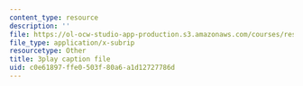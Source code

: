 ```yaml
---
content_type: resource
description: ''
file: https://ol-ocw-studio-app-production.s3.amazonaws.com/courses/res-10-s95-physics-of-covid-19-transmission-fall-2020/c0e61897ffe0503f80a6a1d12727786d_w6pWbzkTap4.vtt
file_type: application/x-subrip
resourcetype: Other
title: 3play caption file
uid: c0e61897-ffe0-503f-80a6-a1d12727786d
---
```

